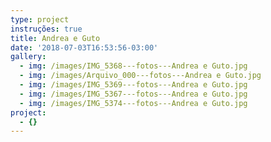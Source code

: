 ```yaml
---
type: project
instruções: true
title: Andrea e Guto
date: '2018-07-03T16:53:56-03:00'
gallery:
  - img: /images/IMG_5368---fotos---Andrea e Guto.jpg
  - img: /images/Arquivo_000---fotos---Andrea e Guto.jpg
  - img: /images/IMG_5369---fotos---Andrea e Guto.jpg
  - img: /images/IMG_5367---fotos---Andrea e Guto.jpg
  - img: /images/IMG_5374---fotos---Andrea e Guto.jpg
project:
  - {}
---
```


